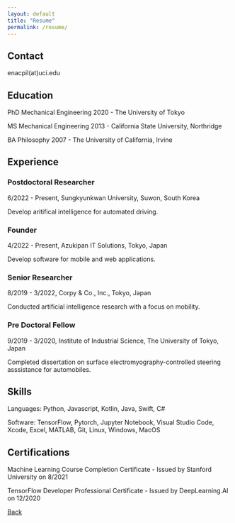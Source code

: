 ```yaml
---
layout: default
title: "Resume"
permalink: /resume/
---
```

## Contact
enacpil(at)uci.edu

## Education
PhD Mechanical Engineering 2020 - The University of Tokyo

MS Mechanical Engineering 2013 - California State University, Northridge

BA Philosophy 2007 - The University of California, Irvine

## Experience

### Postdoctoral Researcher 
6/2022 - Present, Sungkyunkwan University, Suwon, South Korea

Develop aritifical intelligence for automated driving.

### Founder
4/2022 - Present, Azukipan IT Solutions, Tokyo, Japan

Develop software for mobile and web applications.

### Senior Researcher
8/2019 - 3/2022, Corpy & Co., Inc., Tokyo, Japan

Conducted artificial intelligence research with a focus on mobility.

### Pre Doctoral Fellow
9/2019 - 3/2020, Institute of Industrial Science, The University of Tokyo, Japan

Completed dissertation on surface electromyography-controlled steering asssistance for automobiles.

## Skills
Languages: Python, Javascript, Kotlin, Java, Swift, C#

Software: TensorFlow, Pytorch, Jupyter Notebook, Visual Studio Code, Xcode, Excel, MATLAB, Git, Linux, Windows, MacOS

## Certifications
Machine Learning Course Completion Certificate - Issued by Stanford University on 8/2021

TensorFlow Developer Professional Certificate - Issued by DeepLearning.AI on 12/2020

[Back](https://azukipan.github.io/edricjohnnacpil/)
